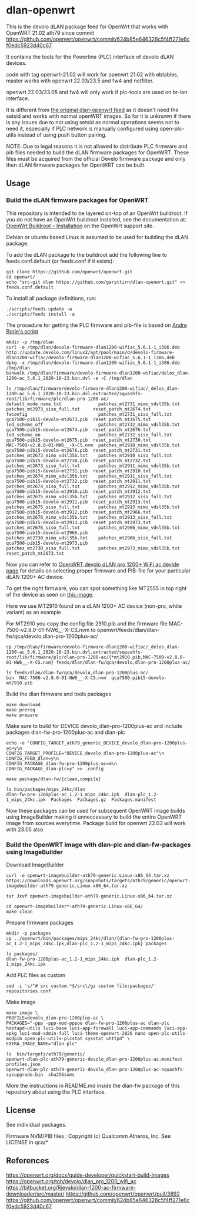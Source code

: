 # dlan-openwrt

This is the devolo dLAN package feed for OpenWrt that works with OpenWRT 21.02 ath79 since commit 
https://github.com/openwrt/openwrt/commit/624b85e646328c5f4ff271e6cf0edc5923d40c67

It contains the tools for the Powerline (PLC) interface of devolo dLAN devices.

code with tag openwrt-21.02 will work for openwrt 21.02 with ebtables, master works with openwrt 22.03/23.5 and fw4 and netfilter.

openwrt 22.03/23.05 and fw4 will only work if plc-tools are used on br-lan interface.

It is different from [the original dlan-openwrt feed](https://github.com/devolo/dlan-openwrt) as it doesn't need the setsid and works with normal openWRT images.
So far it is unknown if there is any issues due to not using setsid as normal operations seems not to need it,
especially if PLC network is manually configured using open-plc-utils instead of using push button pairing. 

NOTE: Due to legal reasons it is not allowed to distribute PLC firmware and pib files needed to build the dLAN firmware packages for OpenWRT.
These files must be acquired from the official Develo firmware package and only then dLAN firmware packages for OpenWRT can be built.

## Usage

### Build the dLAN firmware packages for OpenWRT
This repository is intended to be layered on-top of an OpenWrt buildroot. If you do not have an OpenWrt buildroot installed, see the documentation at: [OpenWrt Buildroot – Installation](http://wiki.openwrt.org/doc/howto/buildroot.exigence) on the OpenWrt support site.

Debian or ubuntu based Linux is assumed to be used for building the dLAN package.

To add the dLAN package to the buildroot add the following line to feeds.conf.default (or feeds.conf if it exists):
```
git clone https://github.com/openwrt/openwrt.git
cd openwrt/
echo "src-git dlan https://github.com/garyttirn/dlan-openwrt.git" >> feeds.conf.default 
```

To install all package definitions, run:
```
./scripts/feeds update -a
./scripts/feeds install -a
```

The procedure for getting the PLC firmware and pib-file is based on [Andre Borie's script](https://bitbucket.org/Rjevski/dlan-1200-ac-firmware-downloader/src/master/)
```
mkdir -p /tmp/dlan
curl -o /tmp/dlan/devolo-firmware-dlan1200-wifiac_5.6.1-1_i386.deb http://update.devolo.com/linux2/apt/pool/main/d/devolo-firmware-dlan1200-wifiac/devolo-firmware-dlan1200-wifiac_5.6.1-1_i386.deb
dpkg -x /tmp/dlan/devolo-firmware-dlan1200-wifiac_5.6.1-1_i386.deb /tmp/dlan
binwalk /tmp/dlan/firmware/devolo-firmware-dlan1200-wifiac/delos_dlan-1200-ac_5.6.1_2020-10-23.bin.dvl -e -C /tmp/dlan

ls /tmp/dlan/firmware/devolo-firmware-dlan1200-wifiac/_delos_dlan-1200-ac_5.6.1_2020-10-23.bin.dvl.extracted/squashfs-root/lib/firmware/plc/dlan-pro-1200-ac/
default_mode_name.txt              patches_mt2731_mimo_vdsl35b.txt  patches_mt2973_siso_full.txt     reset_patch_mt2674.txt
fwconfig                           patches_mt2731_siso_full.txt     qca7500-pib15-devolo-mt2673.pib  reset_patch_mt2675.txt
led_scheme_off                     patches_mt2732_mimo_vdsl35b.txt  qca7500-pib15-devolo-mt2674.pib  reset_patch_mt2676.txt
led_scheme_on                      patches_mt2732_siso_full.txt     qca7500-pib15-devolo-mt2675.pib  reset_patch_mt2730.txt
MAC-7500-v2.8.0-01-NW6__-X-CS.nvm  patches_mt2910_mimo_vdsl35b.txt  qca7500-pib15-devolo-mt2676.pib  reset_patch_mt2731.txt
patches_mt2673_mimo_vdsl35b.txt    patches_mt2910_siso_full.txt     qca7500-pib15-devolo-mt2730.pib  reset_patch_mt2732.txt
patches_mt2673_siso_full.txt       patches_mt2911_mimo_vdsl35b.txt  qca7500-pib15-devolo-mt2731.pib  reset_patch_mt2910.txt
patches_mt2674_mimo_vdsl35b.txt    patches_mt2911_siso_full.txt     qca7500-pib15-devolo-mt2732.pib  reset_patch_mt2911.txt
patches_mt2674_siso_full.txt       patches_mt2912_mimo_vdsl35b.txt  qca7500-pib15-devolo-mt2910.pib  reset_patch_mt2912.txt
patches_mt2675_mimo_vdsl35b.txt    patches_mt2912_siso_full.txt     qca7500-pib15-devolo-mt2911.pib  reset_patch_mt2913.txt
patches_mt2675_siso_full.txt       patches_mt2913_mimo_vdsl35b.txt  qca7500-pib15-devolo-mt2912.pib  reset_patch_mt2966.txt
patches_mt2676_mimo_vdsl35b.txt    patches_mt2913_siso_full.txt     qca7500-pib15-devolo-mt2913.pib  reset_patch_mt2973.txt
patches_mt2676_siso_full.txt       patches_mt2966_mimo_vdsl35b.txt  qca7500-pib15-devolo-mt2966.pib
patches_mt2730_mimo_vdsl35b.txt    patches_mt2966_siso_full.txt     qca7500-pib15-devolo-mt2973.pib
patches_mt2730_siso_full.txt       patches_mt2973_mimo_vdsl35b.txt  reset_patch_mt2673.txt
```

Now you can refer to [OpenWRT devolo dLAN pro 1200+ WiFi ac devide page](https://openwrt.org/toh/devolo/dlan_pro_1200_wifi_ac#powerline_interface)
for details on selecting proper firmware and PIB-file for your particular dLAN 1200+ AC device.

To get the right firmware, you can spot something like MT2555 in top right of the device as seen on [this image](https://openwrt.org/_media/media/devolo/dlan-pro-wireless-500-plus-bottom.jpg). 

Here we use MT2910 found on a dLAN 1200+ AC device (non-pro, white variant) as an example 

For MT2910 you copy the config file 2910.pib and the firmware file MAC-7500-v2.8.0-01-NW6__-X-CS.nvm to openwrt/feeds/dlan/dlan-fw/qca/devolo,dlan-pro-1200plus-ac/

```
cp /tmp/dlan/firmware/devolo-firmware-dlan1200-wifiac/_delos_dlan-1200-ac_5.6.1_2020-10-23.bin.dvl.extracted/squashfs-root/lib/firmware/plc/dlan-pro-1200-ac/{*mt2910.pib,MAC-7500-v2.8.0-01-NW6__-X-CS.nvm} feeds/dlan/dlan-fw/qca/devolo,dlan-pro-1200plus-ac/

ls feeds/dlan/dlan-fw/qca/devolo,dlan-pro-1200plus-ac/
bin  MAC-7500-v2.8.0-01-NW6__-X-CS.nvm  qca7500-pib15-devolo-mt2910.pib
```

Build the dlan firmware and tools packages
```
make download
make prereq
make prepare
```

Make sure to build for DEVICE devolo_dlan-pro-1200plus-ac and include packages dlan-fw-pro-1200plus-ac and dlan-plc
```
echo -e "CONFIG_TARGET_ath79_generic_DEVICE_devolo_dlan-pro-1200plus-ac=y\n
CONFIG_TARGET_PROFILE="DEVICE_devolo_dlan-pro-1200plus-ac"\n
CONFIG_FEED_dlan=y\n
CONFIG_PACKAGE_dlan-fw-pro-1200plus-ac=m\n
CONFIG_PACKAGE_dlan-plc=y" >> .config

make package/dlan-fw/{clean,compile}

ls bin/packages/mips_24kc/dlan
dlan-fw-pro-1200plus-ac_1.2-1_mips_24kc.ipk  dlan-plc_1.2-1_mips_24kc.ipk  Packages  Packages.gz  Packages.manifest
```

Now these packages can be used for subsequent OpenWRT image builds using ImageBuilder making it unneccessary to build the entire OpenWRT image from sources everytime.
Package build for openwrt 22.03 will work with 23.05 also

### Build the OpenWRT image with dlan-plc and dlan-fw-packages using ImageBuilder

Download ImageBuilder
```
curl -o openwrt-imagebuilder-ath79-generic.Linux-x86_64.tar.xz https://downloads.openwrt.org/snapshots/targets/ath79/generic/openwrt-imagebuilder-ath79-generic.Linux-x86_64.tar.xz

tar Jxvf openwrt-imagebuilder-ath79-generic.Linux-x86_64.tar.xz

cd openwrt-imagebuilder*-ath79-generic.Linux-x86_64/
make clean
```

Prepare firmware packages
```
mkdir -p packages
cp ../openwrt/bin/packages/mips_24kc/dlan/{dlan-fw-pro-1200plus-ac_1.2-1_mips_24kc.ipk,dlan-plc_1.2-1_mips_24kc.ipk} packages

ls packages/
dlan-fw-pro-1200plus-ac_1.2-1_mips_24kc.ipk  dlan-plc_1.2-1_mips_24kc.ipk

```

Add PLC files as custom
```
sed -i 's/^# src custom.*$/src\/gz custom file:packages/' repositories.conf
```

Make image
```
make image \
PROFILE=devolo_dlan-pro-1200plus-ac \
PACKAGES="-ppp -ppp-mod-pppoe dlan-fw-pro-1200plus-ac dlan-plc hostapd-utils luci-base luci-app-firewall luci-app-commands luci-app-opkg luci-mod-admin-full luci-theme-openwrt-2020 nano open-plc-utils-modpib open-plc-utils-plcstat sysstat uhttpd" \
EXTRA_IMAGE_NAME="dlan-plc"

ls  bin/targets/ath79/generic/
openwrt-dlan-plc-ath79-generic-devolo_dlan-pro-1200plus-ac.manifest                 profiles.json
openwrt-dlan-plc-ath79-generic-devolo_dlan-pro-1200plus-ac-squashfs-sysupgrade.bin  sha256sums
```

More the instructions in README.md inside the dlan-fw package of this repository about using the PLC interface.

## License

See individual packages.

Firmware NVM/PIB files :
Copyright (c) Qualcomm Atheros, Inc.
See LICENSE in qca/*

## References 

https://openwrt.org/docs/guide-developer/quickstart-build-images
https://openwrt.org/toh/devolo/dlan_pro_1200_wifi_ac
https://bitbucket.org/Rjevski/dlan-1200-ac-firmware-downloader/src/master/
https://github.com/openwrt/openwrt/pull/3892
https://github.com/openwrt/openwrt/commit/624b85e646328c5f4ff271e6cf0edc5923d40c67
